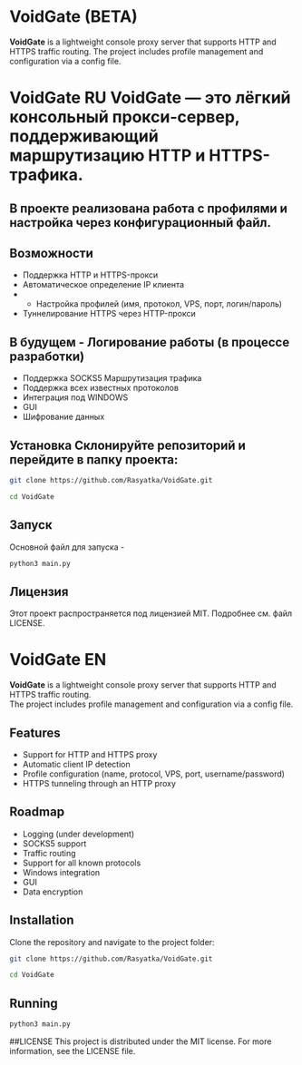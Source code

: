 # VoidGate (BETA)
**VoidGate** is a lightweight console proxy server that supports HTTP and HTTPS traffic routing.   The project includes profile management and configuration via a config file.


# VoidGate RU **VoidGate** — это лёгкий консольный прокси-сервер, поддерживающий маршрутизацию HTTP и HTTPS-трафика.


## В проекте реализована работа с профилями и настройка через конфигурационный файл.
## Возможности
- Поддержка HTTP и HTTPS-прокси
- Автоматическое определение IP клиента
- - Настройка профилей (имя, протокол, VPS, порт, логин/пароль)
- Туннелирование HTTPS через HTTP-прокси


## В будущем - Логирование работы (в процессе разработки)
- Поддержка SOCKS5  Маршрутизация трафика
- Поддержка всех известных протоколов
- Интеграция под WINDOWS
- GUI
- Шифрование данных

  
## Установка Склонируйте репозиторий и перейдите в папку проекта:
```bash
git clone https://github.com/Rasyatka/VoidGate.git
```
```bash
cd VoidGate
```
## Запуск
Основной файл для запуска -
```bash
python3 main.py
```
## Лицензия
Этот проект распространяется под лицензией MIT. Подробнее см. файл LICENSE.

# VoidGate EN

**VoidGate** is a lightweight console proxy server that supports HTTP and HTTPS traffic routing.  
The project includes profile management and configuration via a config file.

## Features
- Support for HTTP and HTTPS proxy
- Automatic client IP detection
- Profile configuration (name, protocol, VPS, port, username/password)
- HTTPS tunneling through an HTTP proxy

## Roadmap
- Logging (under development)
- SOCKS5 support
- Traffic routing
- Support for all known protocols
- Windows integration
- GUI
- Data encryption

## Installation
Clone the repository and navigate to the project folder:
```bash
git clone https://github.com/Rasyatka/VoidGate.git
```
```bash
cd VoidGate
```
## Running 
```bash
python3 main.py
```

##LICENSE
This project is distributed under the MIT license. For more information, see the LICENSE file.
